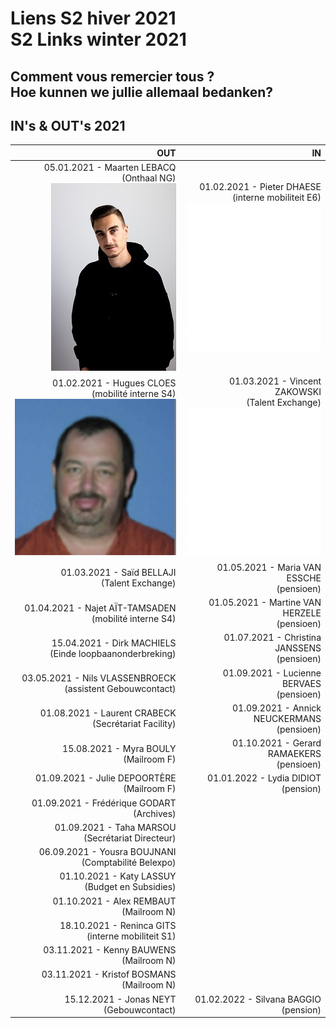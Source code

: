 <link rel="stylesheet" href="S2.css">

# Liens S2 hiver 2021<br>S2 Links winter 2021

## Comment vous remercier tous ?<br>Hoe kunnen we jullie allemaal bedanken?

## IN's & OUT's 2021

| OUT | IN |
| ---: | ---: |
| 05.01.2021 - Maarten LEBACQ<br>(Onthaal NG)<br>![](Maarten_Lebacq.jpg) | 01.02.2021 - Pieter DHAESE<br>(interne mobiliteit E6)<br>![](whiteframe.jpg) |
| 01.02.2021 - Hugues CLOES<br>(mobilité interne S4)<br>![](Hugues_Cloes.png) | 01.03.2021 - Vincent ZAKOWSKI<br>(Talent Exchange)<br>![](whiteframe.jpg) |
| 01.03.2021 - Saïd BELLAJI<br>(Talent Exchange) | 01.05.2021 - Maria VAN ESSCHE<br>(pensioen) |
| 01.04.2021 - Najet A&Iuml;T-TAMSADEN<br>(mobilité interne S4) | 01.05.2021 - Martine VAN HERZELE<br>(pensioen) |
| 15.04.2021 - Dirk MACHIELS<br>(Einde loopbaanonderbreking) | 01.07.2021 - Christina JANSSENS<br>(pensioen) |
| 03.05.2021 - Nils VLASSENBROECK<br>(assistent Gebouwcontact) | 01.09.2021 - Lucienne BERVAES<br>(pensioen) |
| 01.08.2021 - Laurent CRABECK<br>(Secrétariat Facility) | 01.09.2021 - Annick NEUCKERMANS<br>(pensioen) |
| 15.08.2021 - Myra BOULY<br>(Mailroom F) | 01.10.2021 - Gerard RAMAEKERS<br>(pensioen) |
| 01.09.2021 - Julie DEPOORT&Egrave;RE<br>(Mailroom F) | 01.01.2022 - Lydia DIDIOT<br>(pension) |
| 01.09.2021 - Frédérique GODART<br>(Archives) | &nbsp; |
| 01.09.2021 - Taha MARSOU<br>(Secrétariat Directeur) | &nbsp; |
| 06.09.2021 - Yousra BOUJNANI<br>(Comptabilité Belexpo) | &nbsp; |
| 01.10.2021 - Katy LASSUY<br>(Budget en Subsidies) | &nbsp; |
| 01.10.2021 - Alex REMBAUT<br>(Mailroom N) | &nbsp; |
| 18.10.2021 - Reninca GITS<br>(interne mobiliteit S1) | &nbsp; |
| 03.11.2021 - Kenny BAUWENS<br>(Mailroom N) | &nbsp; |
| 03.11.2021 - Kristof BOSMANS<br>(Mailroom N) | &nbsp; |
| 15.12.2021 - Jonas NEYT<br>(Gebouwcontact) | 01.02.2022 - Silvana BAGGIO<br>(pension) |






